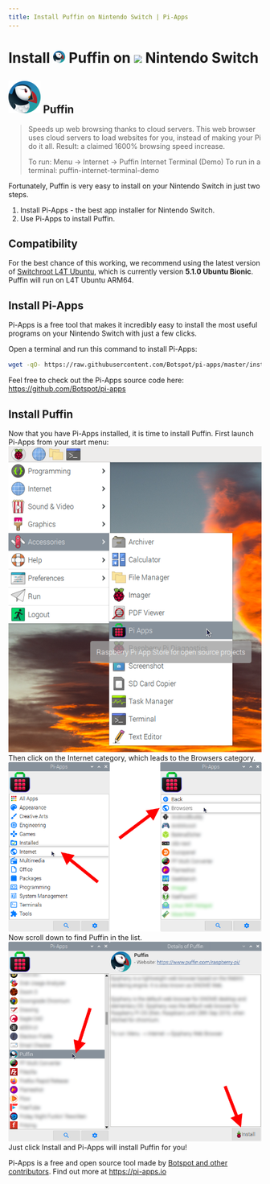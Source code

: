 ```yaml
---
title: Install Puffin on Nintendo Switch | Pi-Apps
---
```

<div class="simple-install-content content">

# Install <img src="/img/app-icons/Puffin/icon-64.png" height=24> Puffin on <img src=https://switchroot.org/logo.png height=24> Nintendo Switch

## <img src="/img/app-icons/Puffin/icon-64.png"> Puffin
> Speeds up web browsing thanks to cloud servers.
> This web browser uses cloud servers to load websites for you, instead of making your Pi do it all.
> Result: a claimed 1600% browsing speed increase.
> 
> To run: Menu -> Internet -> Puffin Internet Terminal (Demo)
> To run in a terminal: puffin-internet-terminal-demo

Fortunately, Puffin is very easy to install on your Nintendo Switch in just two steps.
1. Install Pi-Apps - the best app installer for Nintendo Switch.
2. Use Pi-Apps to install Puffin.
</div>
<div class="simple-install-content content">

## Compatibility
For the best chance of this working, we recommend using the latest version of [Switchroot L4T Ubuntu](https://wiki.switchroot.org/en/Linux/Ubuntu-Install-Guide), which is currently version **5.1.0 Ubuntu Bionic**.
Puffin will run on L4T Ubuntu ARM64.
</div>
<div class="simple-install-content content">

## Install Pi-Apps

Pi-Apps is a free tool that makes it incredibly easy to install the most useful programs on your Nintendo Switch with just a few clicks.

Open a terminal and run this command to install Pi-Apps:
```bash
wget -qO- https://raw.githubusercontent.com/Botspot/pi-apps/master/install | bash
```
Feel free to check out the Pi-Apps source code here: https://github.com/Botspot/pi-apps
</div>
<div class="simple-install-content content">

## Install Puffin

Now that you have Pi-Apps installed, it is time to install Puffin.
First launch Pi-Apps from your start menu:
<img src="/img/start-menu.png">
Then click on the Internet category, which leads to the Browsers category.
<img src="/img/category-selections/Browsers.png">
Now scroll down to find Puffin in the list.
<img src="/img/app-icons/Puffin/app-selection.png">
Just click Install and Pi-Apps will install Puffin for you!
</div>
<div class="simple-install-content content">

Pi-Apps is a free and open source tool made by [Botspot and other contributors](/about/#contributors). Find out more at https://pi-apps.io
</div>
